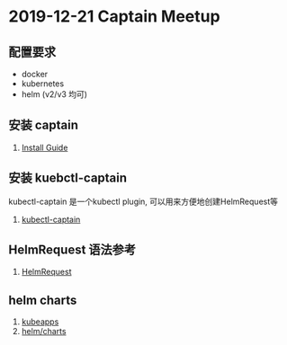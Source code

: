 # 2019-12-21 Captain Meetup 


## 配置要求

* docker
* kubernetes
* helm (v2/v3 均可)

## 安装 captain

1. [Install Guide](https://github.com/alauda/captain/blob/master/docs/install.md)


## 安装 kuebctl-captain

kubectl-captain 是一个kubectl plugin, 可以用来方便地创建HelmRequest等

1. [kubectl-captain](https://github.com/alauda/kubectl-captain)



## HelmRequest 语法参考

1. [HelmRequest](https://github.com/alauda/captain/blob/master/docs/helmrequest.md)



## helm charts

1. [kubeapps](https://kubeapps.com/)
2. [helm/charts](https://github.com/helm/charts)
